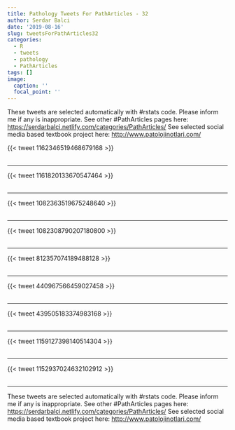 ```yaml
---
title: Pathology Tweets For PathArticles - 32
author: Serdar Balci
date: '2019-08-16'
slug: tweetsForPathArticles32
categories:
  - R
  - tweets
  - pathology
  - PathArticles
tags: []
image:
  caption: ''
  focal_point: ''
---
```



These tweets are selected automatically with #rstats code. Please inform me if any is inappropriate.
See other #PathArticles pages here: https://serdarbalci.netlify.com/categories/PathArticles/ 
See selected social media based textbook project here: http://www.patolojinotlari.com/

{{< tweet 1162346519468679168 >}}
<br>
<br>
<hr>
{{< tweet 1161820133670547464 >}}
<br>
<br>
<hr>
{{< tweet 1082363519675248640 >}}
<br>
<br>
<hr>
{{< tweet 1082308790207180800 >}}
<br>
<br>
<hr>
{{< tweet 812357074189488128 >}}
<br>
<br>
<hr>
{{< tweet 440967566459027458 >}}
<br>
<br>
<hr>
{{< tweet 439505183374983168 >}}
<br>
<br>
<hr>
{{< tweet 1159127398140514304 >}}
<br>
<br>
<hr>
{{< tweet 1152937024632102912 >}}
<br>
<br>
<hr>


These tweets are selected automatically with #rstats code. Please inform me if any is inappropriate.
See other #PathArticles pages here: https://serdarbalci.netlify.com/categories/PathArticles/ 
See selected social media based textbook project here: http://www.patolojinotlari.com/
